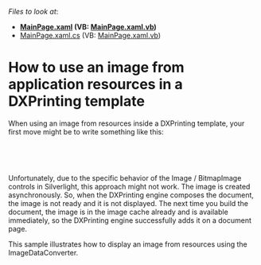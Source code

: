 <!-- default file list -->
*Files to look at*:

* **[MainPage.xaml](./CS/E3916/MainPage.xaml) (VB: [MainPage.xaml.vb](./VB/E3916/MainPage.xaml.vb))**
* [MainPage.xaml.cs](./CS/E3916/MainPage.xaml.cs) (VB: [MainPage.xaml.vb](./VB/E3916/MainPage.xaml.vb))
<!-- default file list end -->
# How to use an image from application resources in a DXPrinting template


<p>When using an image from resources inside a DXPrinting template, your first move might be to write something like this:</p><br />
<p><DataTemplate x:Key="reportFooter"></p><p>  <dxe:ImageEdit IsPrintingMode="True" Source="/E3916;component/Images/logo.png" /></p><p></DataTemplate></p><br />
<p>Unfortunately, due to the specific behavior of the Image / BitmapImage controls in Silverlight, this approach might not work. The image is created asynchronously. So, when the DXPrinting engine composes the document, the image is not ready and it is not displayed. The next time you build the document, the image is in the image cache already and is available immediately, so the DXPrinting engine successfully adds it on a document page.</p><p>This sample illustrates how to display an image from resources using the ImageDataConverter.<br />
</p>

<br/>


